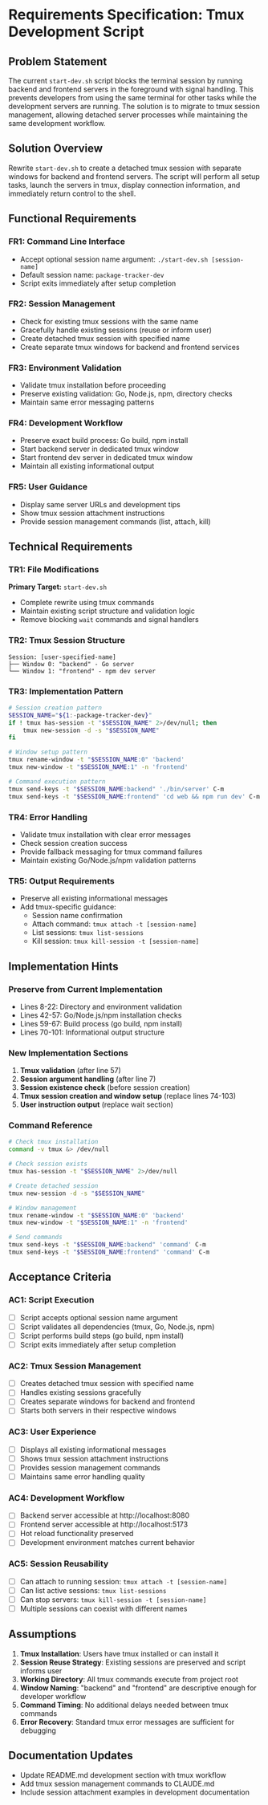 # Requirements Specification: Tmux Development Script

## Problem Statement

The current `start-dev.sh` script blocks the terminal session by running backend and frontend servers in the foreground with signal handling. This prevents developers from using the same terminal for other tasks while the development servers are running. The solution is to migrate to tmux session management, allowing detached server processes while maintaining the same development workflow.

## Solution Overview

Rewrite `start-dev.sh` to create a detached tmux session with separate windows for backend and frontend servers. The script will perform all setup tasks, launch the servers in tmux, display connection information, and immediately return control to the shell.

## Functional Requirements

### FR1: Command Line Interface
- Accept optional session name argument: `./start-dev.sh [session-name]`
- Default session name: `package-tracker-dev`
- Script exits immediately after setup completion

### FR2: Session Management
- Check for existing tmux sessions with the same name
- Gracefully handle existing sessions (reuse or inform user)
- Create detached tmux session with specified name
- Create separate tmux windows for backend and frontend services

### FR3: Environment Validation
- Validate tmux installation before proceeding
- Preserve existing validation: Go, Node.js, npm, directory checks
- Maintain same error messaging patterns

### FR4: Development Workflow
- Preserve exact build process: Go build, npm install
- Start backend server in dedicated tmux window
- Start frontend dev server in dedicated tmux window
- Maintain all existing informational output

### FR5: User Guidance
- Display same server URLs and development tips
- Show tmux session attachment instructions
- Provide session management commands (list, attach, kill)

## Technical Requirements

### TR1: File Modifications
**Primary Target:** `start-dev.sh`
- Complete rewrite using tmux commands
- Maintain existing script structure and validation logic
- Remove blocking `wait` commands and signal handlers

### TR2: Tmux Session Structure
```
Session: [user-specified-name]
├── Window 0: "backend" - Go server
└── Window 1: "frontend" - npm dev server
```

### TR3: Implementation Pattern
```bash
# Session creation pattern
SESSION_NAME="${1:-package-tracker-dev}"
if ! tmux has-session -t "$SESSION_NAME" 2>/dev/null; then
    tmux new-session -d -s "$SESSION_NAME"
fi

# Window setup pattern
tmux rename-window -t "$SESSION_NAME:0" 'backend'
tmux new-window -t "$SESSION_NAME:1" -n 'frontend'

# Command execution pattern
tmux send-keys -t "$SESSION_NAME:backend" './bin/server' C-m
tmux send-keys -t "$SESSION_NAME:frontend" 'cd web && npm run dev' C-m
```

### TR4: Error Handling
- Validate tmux installation with clear error messages
- Check session creation success
- Provide fallback messaging for tmux command failures
- Maintain existing Go/Node.js/npm validation patterns

### TR5: Output Requirements
- Preserve all existing informational messages
- Add tmux-specific guidance:
  - Session name confirmation
  - Attach command: `tmux attach -t [session-name]`
  - List sessions: `tmux list-sessions`
  - Kill session: `tmux kill-session -t [session-name]`

## Implementation Hints

### Preserve from Current Implementation
- Lines 8-22: Directory and environment validation
- Lines 42-57: Go/Node.js/npm installation checks
- Lines 59-67: Build process (go build, npm install)
- Lines 70-101: Informational output structure

### New Implementation Sections
1. **Tmux validation** (after line 57)
2. **Session argument handling** (after line 7)
3. **Session existence check** (before session creation)
4. **Tmux session creation and window setup** (replace lines 74-103)
5. **User instruction output** (replace wait section)

### Command Reference
```bash
# Check tmux installation
command -v tmux &> /dev/null

# Check session exists
tmux has-session -t "$SESSION_NAME" 2>/dev/null

# Create detached session
tmux new-session -d -s "$SESSION_NAME"

# Window management
tmux rename-window -t "$SESSION_NAME:0" 'backend'
tmux new-window -t "$SESSION_NAME:1" -n 'frontend'

# Send commands
tmux send-keys -t "$SESSION_NAME:backend" 'command' C-m
tmux send-keys -t "$SESSION_NAME:frontend" 'command' C-m
```

## Acceptance Criteria

### AC1: Script Execution
- [ ] Script accepts optional session name argument
- [ ] Script validates all dependencies (tmux, Go, Node.js, npm)
- [ ] Script performs build steps (go build, npm install)
- [ ] Script exits immediately after setup completion

### AC2: Tmux Session Management
- [ ] Creates detached tmux session with specified name
- [ ] Handles existing sessions gracefully
- [ ] Creates separate windows for backend and frontend
- [ ] Starts both servers in their respective windows

### AC3: User Experience
- [ ] Displays all existing informational messages
- [ ] Shows tmux session attachment instructions
- [ ] Provides session management commands
- [ ] Maintains same error handling quality

### AC4: Development Workflow
- [ ] Backend server accessible at http://localhost:8080
- [ ] Frontend server accessible at http://localhost:5173
- [ ] Hot reload functionality preserved
- [ ] Development environment matches current behavior

### AC5: Session Reusability
- [ ] Can attach to running session: `tmux attach -t [session-name]`
- [ ] Can list active sessions: `tmux list-sessions`
- [ ] Can stop servers: `tmux kill-session -t [session-name]`
- [ ] Multiple sessions can coexist with different names

## Assumptions

1. **Tmux Installation**: Users have tmux installed or can install it
2. **Session Reuse Strategy**: Existing sessions are preserved and script informs user
3. **Working Directory**: All tmux commands execute from project root
4. **Window Naming**: "backend" and "frontend" are descriptive enough for developer workflow
5. **Command Timing**: No additional delays needed between tmux commands
6. **Error Recovery**: Standard tmux error messages are sufficient for debugging

## Documentation Updates

- Update README.md development section with tmux workflow
- Add tmux session management commands to CLAUDE.md
- Include session attachment examples in development documentation